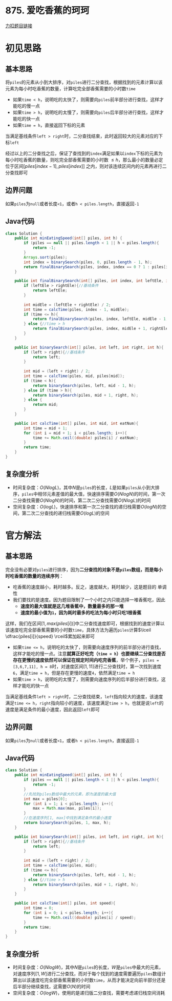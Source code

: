 # 875. 爱吃香蕉的珂珂

[力扣题目链接](https://leetcode-cn.com/problems/koko-eating-bananas/)


# 初见思路

## 基本思路

将`piles`的元素从小到大排序，对`piles`进行二分查找，根据找到的元素计算以该元素为每小时吃香蕉的数量，计算吃完全部香蕉需要的小时数`time`

- 如果`time < h`，说明吃的太快了，则需要向`piles`前半部分进行查找，这样才能吃的慢一点
- 如果`time > h`，说明吃的太慢了，则需要向`piles`后半部分进行查找，这样才能吃的快一点
- 如果`time = h`，直接返回下标的元素

当满足基线条件`left > right`时，二分查找结束，此时返回较大的元素对应的下标`left`

经过以上的二分查找之后，保证了查找到的`index`满足如果以`index`下标的元素为每小时吃香蕉的数量，则吃完全部香蕉需要的小时数 $\le h$，那么最小的数量必定位于区间$[piles[index - 1],  piles[index]]$ 之内，则对该连续区间内的元素再进行二分查找即可

## 边界问题
如果`piles`为`null`或者长度`<1`，或者`h < piles.length`，直接返回`-1`

## Java代码
```java
class Solution {
    public int minEatingSpeed(int[] piles, int h) {
        if (piles == null || piles.length < 1 || h < piles.length){
            return -1;
        }
        Arrays.sort(piles);    
        int index = binarySearch(piles, 0, piles.length - 1, h);
        return finalBinarySearch(piles, index, index == 0 ? 1 : piles[index - 1], piles[index], h);
    }

    public int finalBinarySearch(int[] piles, int index, int leftEle, int rightEle, int h){
        if (leftEle > rightEle){//基线条件
            return leftEle;
        }
        
        int midEle = (leftEle + rightEle) / 2;
        int time = calcTime(piles, index - 1, midEle);
        if (time <= h){
            return finalBinarySearch(piles, index, leftEle, midEle - 1, h);
        } else {//time > h
            return finalBinarySearch(piles, index, midEle + 1, rightEle, h);
        } 
    }

    public int binarySearch(int[] piles, int left, int right, int h){
        if (left > right){//基线条件
            return left;
        }
        
        int mid = (left + right) / 2;
        int time = calcTime(piles, mid, piles[mid]);
        if (time < h){
            return binarySearch(piles, left, mid - 1, h);
        } else if (time > h){
            return binarySearch(piles, mid + 1, right, h);
        } else {
            return mid;
        }
    }

    public int calcTime(int[] piles, int mid, int eatNum){
        int time = mid + 1;
        for (int i = mid + 1; i < piles.length; i++){
            time += Math.ceil((double) piles[i] / eatNum);
        }
        return time;
    }
}
```

## 复杂度分析
- 时间复杂度：$O(NlogL)$，其中$N$是`piles`的长度，$L$是如果`piles`从小到大排序，`piles`中相邻元素差值的最大值，快速排序需要$O(NlogN)$的时间，第一次二分查找需要$O(NlogN)$的时间，第二次二分查找需要$O(NlogL)$的时间
- 空间复杂度：$O(logL)$，快速排序和第一次二分查找的递归栈需要$O(logN)$的空间，第二次二分查找的递归栈需要$O(logL)$的空间

# 官方解法

## 基本思路

完全没有必要对`piles`进行排序，因为<strong>二分查找的对象不是`piles`数组，而是每小时吃香蕉的数量的连续序列</strong>：

- 吃香蕉的速度越小，耗时越多。反之，速度越大，耗时越少，这是题目的 单调性
- 我们要找的是速度。因为题目限制了一个小时之内只能选择一堆香蕉吃，因此
	- <strong>速度的最大值就是这几堆香蕉中，数量最多的那一堆</strong>
	- <strong>速度的最小值为`1`，因为耗时最多的吃法为每小时只吃1根香蕉</strong>

这样，我们在区间$[1, max(piles[i])]$中二分查找速度即可，根据找到的速度计算以该速度吃完全部香蕉需要的小时数`time`，具体方法为遍历`piles`计算$\lceil \dfrac{piles[i]}{speed} \rceil$累加起来即可

- 如果`time <= h`，说明吃的太快了，则需要向速度序列的前半部分进行查找，这样才能吃的慢一点。注意<strong>就算正好吃完（`time = h`）也要继续二分查找是否存在更慢的速度依然可以保证在规定时间内吃完香蕉</strong>，举个例子，`piles = [3,6,7,11], h = 8`时，对速度区间$[1, 11]$进行二分查找时，第一次找到速度`6`，满足`time = h`，但是存在更慢的速度`4`，依然满足`time = h`
- 如果`time > h`，说明吃的太慢了，则需要向速度序列的后半部分进行查找，这样才能吃的快一点

当满足基线条件`left > right`时，二分查找结束，`left`指向较大的速度，该速度满足`time <= h`，`right`指向较小的速度，该速度满足`time > h`，也就是说`left`的速度是满足条件的最小速度，因此返回`left`即可

## 边界问题
如果`piles`为`null`或者长度`<1`，或者`h < piles.length`，直接返回`-1`

## Java代码
```java
class Solution {
    public int minEatingSpeed(int[] piles, int h) {
        if (piles == null || piles.length < 1 || h < piles.length){
            return -1;
        }
        //先找到piles数组中最大的元素，即为速度的最大值
        int max = piles[0];
        for (int i = 1; i < piles.length; i++){
            max = Math.max(max, piles[i]);
        }
        //在速度序列[1, max]中找到满足条件的最小速度
        return binarySearch(piles, 1, max, h);
    }

    public int binarySearch(int[] piles, int left, int right, int h){
        if (left > right){//基线条件
            return left;
        }
        
        int mid = (left + right) / 2;
        int time = calcTime(piles, mid);
        if (time <= h){
            return binarySearch(piles, left, mid - 1, h);
        } else {//time > h
            return binarySearch(piles, mid + 1, right, h);
        } 
    }

    public int calcTime(int[] piles, int speed){
        int time = 0;
        for (int i = 0; i < piles.length; i++){
            time += Math.ceil((double) piles[i] / speed);
        }
        return time;
    }
}
```

## 复杂度分析
- 时间复杂度：$O(NlogW)$，其中$N$是`piles`的长度，$W$是`piles`中最大的元素，对速度序列$[1, W]$进行二分查找，而对于每个找到的速度需要遍历`piles`数组计算出以该速度吃完全部香蕉需要的小时数`time`，从而才能决定向前半部分还是后半部分继续查找，这需要$O(N)$的时间
- 空间复杂度：$O(logW)$，使用的是递归版二分查找，需要考虑递归栈空间消耗